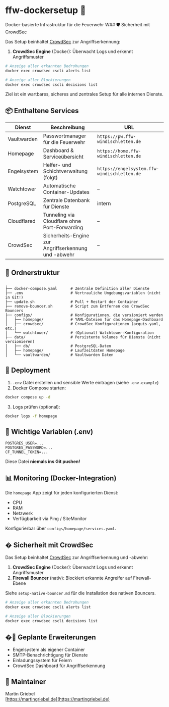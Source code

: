 # ffw-dockersetup 🚒

Docker-basierte Infrastruktur für die Feuerwehr W## 🛡️ Sicherheit mit CrowdSec

Das Setup beinhaltet [CrowdSec](https://crowdsec.net/) zur Angriffserkennung:

1. **CrowdSec Engine** (Docker): Überwacht Logs und erkennt Angriffsmuster

```bash
# Anzeige aller erkannten Bedrohungen
docker exec crowdsec cscli alerts list

# Anzeige aller Blockierungen
docker exec crowdsec cscli decisions list
```
Ziel ist ein wartbares, sicheres und zentrales Setup für alle internen Dienste.

## 📦 Enthaltene Services

| Dienst        | Beschreibung                            | URL                                 |
|---------------|-----------------------------------------|--------------------------------------|
| Vaultwarden   | Passwortmanager für die Feuerwehr       | `https://pw.ffw-windischletten.de`   |
| Homepage      | Dashboard & Serviceübersicht            | `https://home.ffw-windischletten.de` |
| Engelsystem   | Helfer- und Schichtverwaltung (folgt)   | `https://engelsystem.ffw-windischletten.de` |
| Watchtower    | Automatische Container-Updates          | –                                    |
| PostgreSQL    | Zentrale Datenbank für Dienste          | intern                               |
| Cloudflared   | Tunneling via Cloudflare ohne Port-Forwarding | –                             |
| CrowdSec      | Sicherheits-Engine zur Angriffserkennung und -abwehr | –                      |

## 📁 Ordnerstruktur

```
.
├── docker-compose.yaml      # Zentrale Definition aller Dienste
├── .env                     # Vertrauliche Umgebungsvariablen (nicht in Git!)
├── update.sh                # Pull + Restart der Container
├── remove-bouncer.sh        # Script zum Entfernen des CrowdSec Bouncers
├── configs/                 # Konfigurationen, die versioniert werden
│   ├── homepage/            # YAML-Dateien für das Homepage-Dashboard
│   ├── crowdsec/            # CrowdSec Konfigurationen (acquis.yaml, etc.)
│   └── watchtower/          # (Optional) Watchtower-Konfiguration
├── data/                    # Persistente Volumes für Dienste (nicht versionieren)
│   ├── db/                  # PostgreSQL-Daten
│   ├── homepage/            # Laufzeitdaten Homepage
│   └── vaultwarden/         # Vaultwarden Daten
```

## 🚀 Deployment

1. `.env` Datei erstellen und sensible Werte eintragen (siehe `.env.example`)
2. Docker Compose starten:

```bash
docker compose up -d
```

3. Logs prüfen (optional):

```bash
docker logs -f homepage
```

## 🔧 Wichtige Variablen (.env)

```env
POSTGRES_USER=...
POSTGRES_PASSWORD=...
CF_TUNNEL_TOKEN=...
```

Diese Datei **niemals ins Git pushen!**

## 📊 Monitoring (Docker-Integration)

Die `homepage` App zeigt für jeden konfigurierten Dienst:

- CPU
- RAM
- Netzwerk
- Verfügbarkeit via Ping / SiteMonitor

Konfigurierbar über `configs/homepage/services.yaml`.

## � Sicherheit mit CrowdSec

Das Setup beinhaltet [CrowdSec](https://crowdsec.net/) zur Angriffserkennung und -abwehr:

1. **CrowdSec Engine** (Docker): Überwacht Logs und erkennt Angriffsmuster
2. **Firewall Bouncer** (nativ): Blockiert erkannte Angreifer auf Firewall-Ebene

Siehe `setup-native-bouncer.md` für die Installation des nativen Bouncers.

```bash
# Anzeige aller erkannten Bedrohungen
docker exec crowdsec cscli alerts list

# Anzeige aller Blockierungen
docker exec crowdsec cscli decisions list
```

## �📅 Geplante Erweiterungen

- Engelsystem als eigener Container
- SMTP-Benachrichtigung für Dienste
- Einladungssystem für Feiern
- CrowdSec Dashboard für Angriffserkennung

## 🧯 Maintainer

Martin Griebel  
[https://martingriebel.de](https://martingriebel.de)